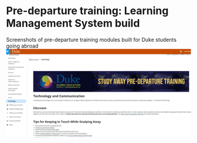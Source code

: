 # Pre-departure training: Learning Management System build
Screenshots of pre-departure training modules built for Duke students going abroad <br>
![alt text](https://github.com/sorayaworldwide/pdolms/blob/6485ef00af1c5f729c40dc46a68a16c5fb7edb78/Sakai%20PDO%20Technology.JPG)

